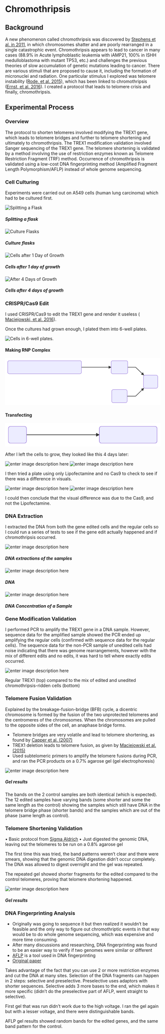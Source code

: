 # Chromothripsis

## Background

A new phenomenon called chromothripsis was discovered by [Stephens et al. in 2011](www.ncbi.nlm.nih.gov/pubmed/21215367), in which chromosomes shatter and are poorly rearranged in a single catastrophic event. Chromothripsis appears to lead to cancer in many cases (88.9% in Acute lymphoblastic leukemia with iAMP21, 100% in ISHH medulloblastoma with mutant TP53, etc.) and challenges the previous theories of slow accumulation of genetic mutations leading to cancer. There are various stimuli that are proposed to cause it, including the formation of micronuclei and radiation. One particular stimulus I explored was telomere instability ([Rode, et al. 2015](onlinelibrary.wiley.com/doi/full/10.1002/ijc.29888)), which has been linked to chromothripsis ([Ernst, et al. 2016](onlinelibrary.wiley.com/doi/full/10.1002/%20ijc.30033)). I created a protocol that leads to telomere crisis and finally, chromothripsis.
## Experimental Process
### Overview
The protocol to shorten telomeres involved modifying the TREX1 gene, which leads to telomere bridges and further to telomere shortening and ultimately to chromothripsis. The TREX1 modification validation involved Sanger sequencing of the TREX1 gene. The telomere shortening is validated by a method involving the use of restriction enzymes known as Telomere Restriction Fragment (TRF) method. Occurrence of chromothripsis is validated using a low-cost DNA fingerprinting method (Amplified Fragment Length Polymorphism/AFLP) instead of whole genome sequencing.
### Cell Culturing 

Experiments were carried out on A549 cells (human lung carcinoma) which had to be cultured first. 

![Splitting a Flask](https://lh3.googleusercontent.com/gPolDUIFY2_V2asGlNlR-ae6dgiVF7fXvuBD0iEEu4RcpemfRw7ALC8RpHKVp9HZjxGT_5ArD4s "Cultures, cultures, cultures")
##### Splitting a flask
![Culture Flasks](https://lh3.googleusercontent.com/Nh3DXarFFMHyfGFzUbcgAdJN5SWmS5CgA-FL0l6gFXKQmL6D5h_1-SbTNgOuccynEPUUJyUHGeg "Culture Flasks")
##### Culture flasks
![Cells after 1 Day of Growth](https://lh3.googleusercontent.com/U3dOEb3IK2BlPiBcfC1PMCQQA0WsnqLX6OE1rF2PL9_hciR-NZYebRBFrI-8bx5Yx0bEFoIthlU "Cells after 1 Day of Growth")
##### Cells after 1 day of growth
![After 4 Days of Growth](https://lh3.googleusercontent.com/12XjqlSrMMIPbXwFtLLDTRV3M5yfHh-6Q6r06ghRZ7Ka_v7T5DShXsya2UdOwMAmCYnNFgFq7ws "After 4 Days of Growth")
##### Cells after 4 days of growth

### CRISPR/Cas9 Edit

I used CRISPR/Cas9 to edit the TREX1 gene and render it useless ( [Maciejowski, et al. 2016](www.ncbi.nlm.nih.gov/pmc/articles/PMC4687025/)).

Once the cultures had grown enough, I plated them into 6-well plates. 

![Cells in 6-well plates.](https://lh3.googleusercontent.com/oLmTeNCuizqjgpLoGHCvAst1rGg2cdF0FWUGWcH1snI6msIXDKVayZkDw_7aJJ8W_WiPs0cIwdql "Plating!")

#### Making RNP Complex

![RNP Formation](./svgs/RNPformation.svg)


#### Transfecting

![Transfection](./svgs/transfection.svg)

After I left the cells to grow, they looked like this 4 days later:

![enter image description here](https://lh3.googleusercontent.com/9h2LJ-pbWhpvcELoV5fr_GJfQGtHwv4oqOXqU090DsscH8ZyBWPccVOYPcQCzOFx4vSmn3Zk9Y_R)
![enter image description here](https://lh3.googleusercontent.com/hT-NYq251ckUiFHQad1hKIJeNp6vThJJrPf_B8SlbLfu1n8Jkpcs6PDD_QKb88HQMaJy1bVUUA1w)

I then tried a plate using only Lipofectamine and no Cas9 to check to see if there was a difference in visuals. 

![enter image description here](https://lh3.googleusercontent.com/Q7cDeOqa2WVUcxpb6H11DFihLp6SSlpCuBhZhEVOO6NHVIPFWtsshpbJrGsJjOaXAYLrV0fmB2AI)
![enter image description here](https://lh3.googleusercontent.com/E_w6A0Ikj3UWIpiPdUfHC9bCYnvuA8yWhoOcs6waU6gF8rMzlTDAf07JeG8V3GgkczpFjDlhvlSJ)

I could then conclude that the visual difference was due to the Cas9, and not the Lipofectamine.

### DNA Extraction  

I extracted the DNA from both the gene edited cells and the regular cells so I could run a series of tests to see if the gene edit actually happened and if chromothripsis occurred.

![enter image description here](https://lh3.googleusercontent.com/uf-SLD-d0lq-TiWCXLrQJgFG2l3o-lqMwvfScQ2yv6Q8pnCNLwxCubQ7MSVTv0xgEHThAr09gE8o)
##### DNA extractions of the samples
![enter image description here](https://lh3.googleusercontent.com/RLgs6zc4jMOtN-xIMFxnx859b-j-a1PdKIBKXbXa6Lb99cazuALY7JB4J_8gtyFRuhLWawc4aq6C)
##### DNA

![enter image description here](https://lh3.googleusercontent.com/4o2JxjiXYkITjqI1HMyLMfEI4eqVCTz0gdoTK50wbDhpDct8RRHkTCeKQGkAnE2sniEUlrleAWbj)
##### DNA Concentration of a Sample

### Gene Modification Validation

I performed PCR to amplify the TREX1 gene in a DNA sample. However, sequence data for the amplified sample showed the PCR ended up amplifying the regular cells (confirmed with sequence data for the regular cells). The sequence data for the non-PCR sample of unedited cells had noise indicating that there was genome rearrangements, however with the mix of different edits and no edits, it was hard to tell where exactly edits occurred. 

![enter image description here](https://lh3.googleusercontent.com/o2A1bC9q0W04O6_yZto0qVcn3rsoNltHqkvSJx2bW23liwFqEj0ZLYWAnyYtn9P3hC45CUACd7UM)

Regular TREX1 (top) compared to the mix of edited and unedited chromothripsis-ridden cells (bottom)

### Telomere Fusion Validation

Explained by the breakage-fusion-bridge (BFB) cycle, a dicentric chromosome is formed by the fusion of the two unprotected telomeres and the centromeres of the chromosomes. When the chromosomes are pulled to the opposite sides of the cell, an anaphase bridge forms.

-   Telomere bridges are very volatile and lead to telomere shortening, as found by [Capper et al. (2007)](www.ncbi.nlm.nih.gov/pmc/articles/PMC1993879/) 
-   TREX1 deletion leads to telomere fusion, as given by [Maciejowski et al. (2015)](www.ncbi.nlm.nih.gov/pmc/articles/PMC4687025/)
-   Used subtelomeric primers to amplify the telomere fusions during PCR, and ran the PCR products on a 0.7% agarose gel (gel electrophoresis)

![enter image description here](https://lh3.googleusercontent.com/Ly0ZZTdjKBSDpfsfOcEtufG-tmDDZwFW5MKVPLgzIvyk9mTfkRICRBPbkqDjn-vAcdxvaRu-JSM-)
##### Gel results
The bands on the 2 control samples are both identical (which is expected). The 12 edited samples have varying bands (some shorter and some the same length as the control) showing the samples which still have DNA in the telomere bridge phase (shorter bands) and the samples which are out of the phase (same length as control).

### Telomere Shortening Validation

   • Basic protocol from [Sigma Aldrich](www.sigmaaldrich.com/catalog/%20product/roche/12209136001?lang=en%C2%AEion=US) 
   • Just digested the genomic DNA, leaving out the telomeres to be run on a 0.8% agarose gel


The first time this was tried, the band patterns weren’t clear and there were smears, showing that the genomic DNA digestion didn’t occur completely. The DNA was allowed to digest overnight and the gel was repeated.

The repeated gel showed shorter fragments for the edited compared to the control telomeres, proving that telomere shortening happened.

![enter image description here](https://lh3.googleusercontent.com/Y2v78CDqAdo7dC5Rz6VxGB5rXm8npnLgJpdmjc80eNEhTppa74akXcE16XF10V1jYDdIZc__L0Da)
##### Gel results

### DNA Fingerprinting Analysis

 - Originally was going to sequence it but then realized it wouldn’t be feasible and the only way to figure out chromothriptic events in that way would be to do whole genome sequencing, which was expensive and more time consuming.
 - After many discussions and researching, DNA fingerprinting was found to be an easier way to verify if two genomes were similar or different
 - [AFLP](www.ncbi.nlm.nih.gov/%20pmc/articles/PMC3513352/) is a tool used in DNA fingerprinting
 - [Original paper](www.ncbi.nlm.nih.gov/pubmed/7501463)

Takes advantage of the fact that you can use 2 or more restriction enzymes and cut the DNA at many sites. Selection of the DNA fragments can happen in 2 steps: selective and preselective. Preselective uses adaptors with shorter sequences. Selective adds 3 more bases to the end, which makes it more specific (didn’t do the preselective part of AFLP, went straight to selective).

First gel that was run didn’t work due to the high voltage. I ran the gel again but with a lesser voltage, and there were distinguishable bands. 



AFLP gel results showed random bands for the edited genes, and the same band pattern for the control.
